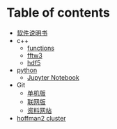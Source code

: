 # Table of contents

* [软件说明书](README.md)
* c++
  * [functions](c++/c++-tricks.md)
  * [fftw3](c++/fftw3.md)
  * [hdf5](c++/hdf5.md)
* [python](python3/README.md)
  * [Jupyter Notebook](python3/jupyter-notebook.md)
* Git
  * [单机版](git/dan-ji-ban.md)
  * [联网版](git/lian-wang-ban.md)
  * [资料网站](git/zi-liao-wang-zhan.md)
* [hoffman2 cluster](hoffman2-cluster.md)

